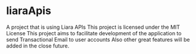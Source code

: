 # liaraApis
A project that is using Liara APIs
This project is licensed under the MIT License
This project aims to facilitate development of the application to send Transactional Email to user accounts
Also other great features will be added in the close future.